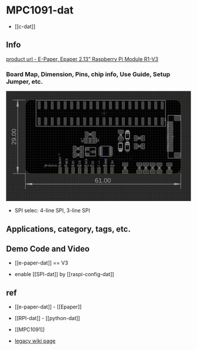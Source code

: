 
# MPC1091-dat

- [[c-dat]]


## Info

[product url - E-Paper, Epaper 2.13” Raspberry Pi Module R1-V3](https://www.electrodragon.com/product/e-paper-epaper-2-13-raspberry-pi-module/)

### Board Map, Dimension, Pins, chip info, Use Guide, Setup Jumper, etc.

![](2025-06-10-18-09-38.png)

- SPI selec: 4-line SPI, 3-line SPI 


## Applications, category, tags, etc. 

## Demo Code and Video

- [[e-paper-dat]] == V3

- enable [[SPI-dat]] by [[raspi-config-dat]]


## ref 

- [[e-paper-dat]] - [[Epaper]]

- [[RPI-dat]] - [[python-dat]]

- [[MPC1091]] 

- [legacy wiki page](https://www.electrodragon.com/w/E-paper)

